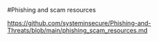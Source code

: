 #Phishing and scam resources  

https://github.com/systeminsecure/Phishing-and-Threats/blob/main/phishing_scam_resources.md
